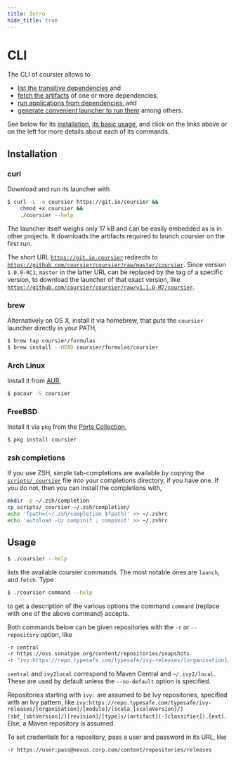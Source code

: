 ```yaml
---
title: Intro
hide_title: true
---
```


# CLI

The CLI of coursier allows to
- [list the transitive dependencies](cli-resolve.md) and
- [fetch the artifacts](cli-fetch.md) of one or more dependencies,
- [run applications from dependencies](cli-launch.md), and
- [generate convenient launcher to run them](cli-bootstrap.md)
among others.

See below for its [installation](#installation), [its basic usage](#usage),
and click on the links above or on the left for more details about each of
its commands.

## Installation

### curl

Download and run its launcher with
```bash
$ curl -L -o coursier https://git.io/coursier &&
    chmod +x coursier &&
    ./coursier --help
```

The launcher itself weighs only 17 kB and can be easily embedded as is in other projects.
It downloads the artifacts required to launch coursier on the first run.

The short URL [`https://git.io.coursier`](https://git.io.coursier) redirects to
[`https://github.com/coursier/coursier/raw/master/coursier`](https://github.com/coursier/coursier/raw/master/coursier).
Since version `1.0.0-RC1`, `master` in the latter URL can be replaced by the
tag of a specific version, to download the launcher of that exact version, like
[`https://github.com/coursier/coursier/raw/v1.1.0-M7/coursier`](https://github.com/coursier/coursier/raw/v1.1.0-M7/coursier).

### brew

Alternatively on OS X, install it via homebrew, that puts the `coursier` launcher directly in your PATH,
```bash
$ brew tap coursier/formulas
$ brew install --HEAD coursier/formulas/coursier
```

### Arch Linux

Install it from [AUR](https://aur.archlinux.org/packages/coursier/),
```bash
$ pacaur -S coursier
```

### FreeBSD

Install it via `pkg` from the [Ports Collection](https://www.freshports.org/devel/coursier/),
```bash
$ pkg install coursier
```

### zsh completions

If you use ZSH, simple tab-completions are available by copying the
[`scripts/_coursier`](https://raw.githubusercontent.com/coursier/coursier/master/scripts/_coursier)
file into your completions directory, if you have one. If
you do not, then you can install the completions with,
```bash
mkdir -p ~/.zsh/completion
cp scripts/_coursier ~/.zsh/completion/
echo 'fpath=(~/.zsh/completion $fpath)' >> ~/.zshrc
echo 'autoload -Uz compinit ; compinit' >> ~/.zshrc
```

## Usage

```bash
$ ./coursier --help
```
lists the available coursier commands. The most notable ones are `launch`, and `fetch`. Type
```bash
$ ./coursier command --help
```
to get a description of the various options the command `command` (replace with one
of the above command) accepts.

Both commands below can be given repositories with the `-r` or `--repository` option, like
```bash
-r central
-r https://oss.sonatype.org/content/repositories/snapshots
-r "ivy:https://repo.typesafe.com/typesafe/ivy-releases/[organisation]/[module]/(scala_[scalaVersion]/)(sbt_[sbtVersion]/)[revision]/[type]s/[artifact](-[classifier]).[ext]"
```

`central` and `ivy2local` correspond to Maven Central and `~/.ivy2/local`. These are used by default
unless the `--no-default` option is specified.

Repositories starting with `ivy:` are assumed to be Ivy repositories, specified with an Ivy pattern, like `ivy:https://repo.typesafe.com/typesafe/ivy-releases/[organisation]/[module]/(scala_[scalaVersion]/)(sbt_[sbtVersion]/)[revision]/[type]s/[artifact](-[classifier]).[ext]`.
Else, a Maven repository is assumed.

To set credentials for a repository, pass a user and password in its URL, like
```bash
-r https://user:pass@nexus.corp.com/content/repositories/releases
```
